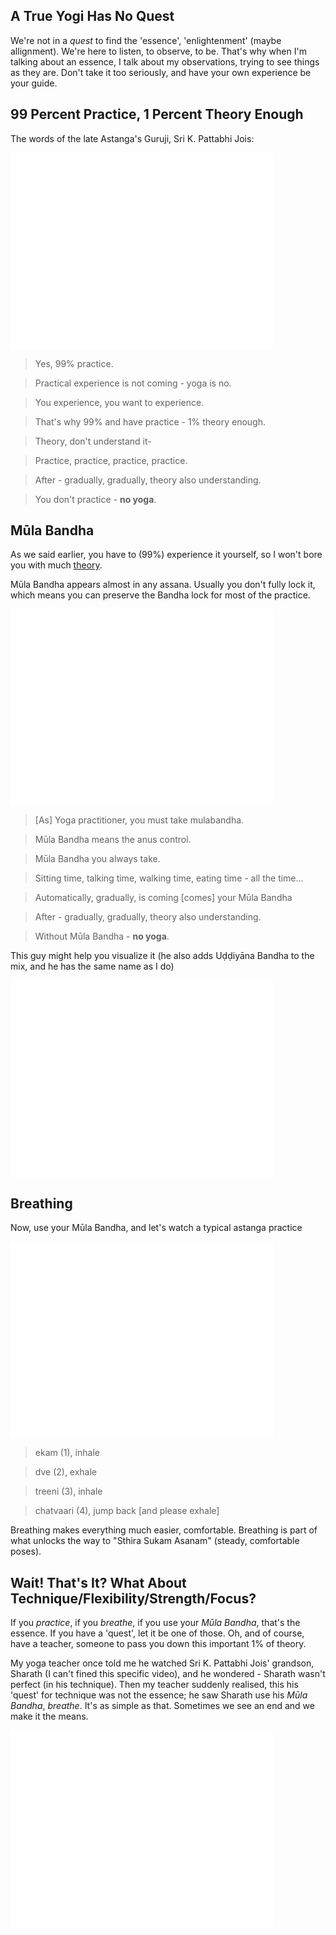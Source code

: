 ## A True Yogi Has No Quest
We're not in a *quest* to find the 'essence', 'enlightenment' (maybe allignment). We're here to listen, to observe, to be. That's why when I'm talking about an essence, I talk about my observations, trying to see things as they are. Don't take it too seriously, and have your own experience be your guide.

## 99 Percent Practice, 1 Percent Theory Enough
The words of the late Astanga's Guruji, Sri K. Pattabhi Jois:
<iframe width="420" height="315" src="//www.youtube.com/embed/ttRaZkigQmQ?start=339&end=364" frameborder="0" allowfullscreen style="display:block;"></iframe>


> Yes, 99% practice.

> Practical experience is not coming - yoga is no.

> You experience, you want to experience.

> That's why 99% and have practice - 1% theory enough.

> Theory, don't understand it-

> Practice, practice, practice, practice.

> After - gradually, gradually, theory also understanding.

> You don't practice - __no yoga__.

## Mūla Bandha

As we said earlier, you have to (99%) experience it yourself, so I won't bore you with much [theory](http://en.wikipedia.org/wiki/Mula_Bandha).

Mūla Bandha appears almost in any assana. Usually you don't fully lock it, which means you can preserve the Bandha lock for most of the practice.

<iframe width="420" height="315" src="//www.youtube.com/embed/ttRaZkigQmQ?start=206&end=227" frameborder="0" allowfullscreen style="display:block;"></iframe>

> [As] Yoga practitioner, you must take mulabandha.

> Mūla Bandha means the anus control.

> Mūla Bandha you always take.

> Sitting time, talking time, walking time, eating time - all the time...

> Automatically, gradually, is coming [comes] your Mūla Bandha

> After - gradually, gradually, theory also understanding.

> Without Mūla Bandha - __no yoga__.

This guy might help you visualize it (he also adds Uḍḍiyāna Bandha to the mix, and he has the same name as I do)
<iframe width="420" height="315" src="//www.youtube.com/embed/JcV1JA515zQ" frameborder="0" allowfullscreen style="display:block;"></iframe>

## Breathing

Now, use your Mūla Bandha, and let's watch a typical astanga practice
<iframe width="420" height="315" src="//www.youtube.com/embed/ttRaZkigQmQ?start=108&end=122" frameborder="0" allowfullscreen style="display:block;"></iframe>


> ekam (1), inhale

> dve (2), exhale

> treeni (3), inhale

> chatvaari (4), jump back [and please exhale]

Breathing makes everything much easier, comfortable. Breathing is part of what unlocks the way to "Sthira Sukam Asanam" (steady, comfortable poses).

## Wait! That's It? What About Technique/Flexibility/Strength/Focus?

If you _practice_, if you _breathe_, if you use your _Mūla Bandha_, that's the essence. If you have a 'quest', let it be one of those. Oh, and of course, have a teacher, someone to pass you down this important 1% of theory.

My yoga teacher once told me he watched Sri K. Pattabhi Jois' grandson, Sharath (I can't fined this specific video), and he wondered - Sharath wasn't perfect (in his technique). Then my teacher suddenly realised, this his 'quest' for technique was not the essence; he saw Sharath use his _Mūla Bandha_, _breathe_. It's as simple as that. Sometimes we see an end and we make it the means.

<iframe width="420" height="315" src="//www.youtube.com/embed/6dSAyFmmARI?start=293&end=359" frameborder="0" allowfullscreen style="display:block;"></iframe>
